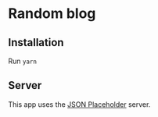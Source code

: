 # Random blog

## Installation

Run `yarn`

## Server

This app uses the [JSON Placeholder](https://jsonplaceholder.typicode.com/) server.
